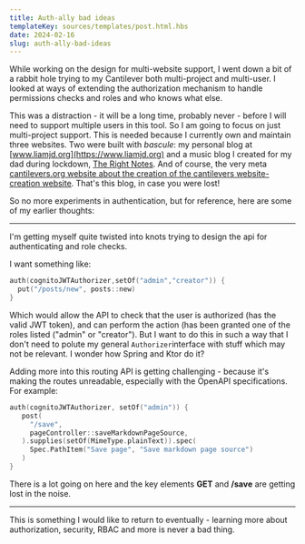 ```yaml
---
title: Auth-ally bad ideas
templateKey: sources/templates/post.html.hbs
date: 2024-02-16
slug: auth-ally-bad-ideas
---
```

While working on the design for multi-website support, I went down a bit of a rabbit hole trying to my Cantilever both multi-project and multi-user. I looked at ways of extending the authorization mechanism to handle permissions checks and roles and who knows what else.

This was a distraction - it will be a long time, probably never - before I will need to support multiple users in this tool. So I am going to focus on just multi-project support. This is needed because I currently own and maintain three websites. Two were built with *bascule*: my personal blog at [www.liamjd.org](https://www.liamjd.org) and a music blog I created for my dad during lockdown, [The Right Notes](https://www.therightnotes.org). And of course, the very meta [cantilevers.org website about the creation of the cantilevers website-creation website](https://www.cantilevers.org/). That's this blog, in case you were lost!

So no more experiments in authentication, but for reference, here are some of my earlier thoughts:

---



I'm getting myself quite twisted into knots trying to design the api for authenticating and role checks.

I want something like:

```kotlin
auth(cognitoJWTAuthorizer,setOf("admin","creator")) {
  put("/posts/new", posts::new)
}
```

Which would allow the API to check that the user is authorized (has the valid JWT token), and can perform the action (has been granted one of the roles listed ("admin" or "creator"). But I want to do this in such a way that I don't need to polute my general `Authorizer`interface with stuff which may not be relevant. I wonder how Spring and Ktor do it?

Adding more into this routing API is getting challenging - because it's making the routes unreadable, especially with the OpenAPI specifications. For example:

```kotlin
auth(cognitoJWTAuthorizer, setOf("admin")) {
   post(
     "/save",
     pageController::saveMarkdownPageSource,
   ).supplies(setOf(MimeType.plainText)).spec(
     Spec.PathItem("Save page", "Save markdown page source")
   )
}
```

There is a lot going on here and the key elements **GET** and **/save** are getting lost in the noise.


---

This is something I would like to return to eventually - learning more about authorization, security, RBAC and more is never a bad thing.
